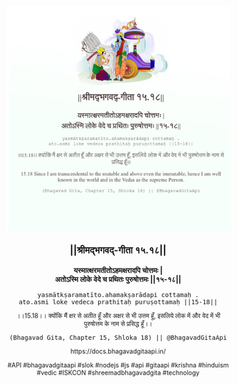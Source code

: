 <img src="../../asset/BG_15_18.png"/>
<center><h2>||श्रीमद्‍भगवद्‍-गीता १५.१८||</h2>
<h3>यस्मात्क्षरमतीतोऽहमक्षरादपि चोत्तमः |<br/>अतोऽस्मि लोके वेदे च प्रथितः पुरुषोत्तमः ||१५-१८||</h3>
<pre>yasmātkṣaramatīto.ahamakṣarādapi cottamaḥ .<br/>ato.asmi loke vedeca prathitaḥ puruṣottamaḥ ||15-18||</pre>
<p>।।15.18।। क्योंकि मैं क्षर से अतीत हूँ और अक्षर से भी उत्तम हूँ, इसलिये लोक में और वेद में भी पुरुषोत्तम के नाम से प्रसिद्ध हूँ।।</p>
<pre>(Bhagavad Gita, Chapter 15, Shloka 18) || @BhagavadGitaApi</pre><p>https://docs.bhagavadgitaapi.in/</p><p>#API #bhagavadgitaapi #slok #nodejs #js #api #gitaapi #krishna #hinduism #vedic #ISKCON #shreemadbhagavadgita #technology</p></center>